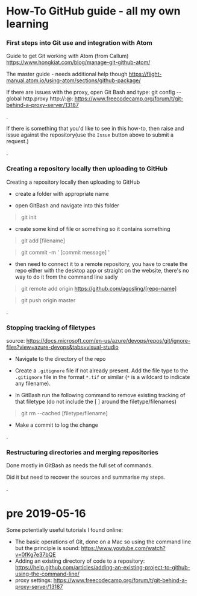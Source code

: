 # How-To GitHub guide - all my own learning

### First steps into Git use and integration with Atom

Guide to get Git working with Atom (from Callum)
https://www.hongkiat.com/blog/manage-git-github-atom/

The master guide - needs additional help though
https://flight-manual.atom.io/using-atom/sections/github-package/

If there are issues with the proxy, open Git Bash and type:
git config --global http.proxy http://<username>:<password>@<proxy-server-url>:<port>
https://www.freecodecamp.org/forum/t/git-behind-a-proxy-server/13187

.

If there is something that you'd like to see in this how-to, then raise and issue against the repository(use the `Issue` button above to submit a request.)

.


### Creating a repository locally then uploading to GitHub

Creating a repository locally then uploading to GitHub

 - create a folder with appropriate name

 - open GitBash and navigate into this folder

> git init

 - create some kind of file or something so it contains something

> git add [filename]

> git commit -m ' [commit message] '

 - then need to connect it to a remote repository, you have to create the repo either with the desktop app or straight on the website, there's no way to do it from the command line sadly

> git remote add origin https://github.com/agosling/[repo-name]

> git push origin master

.

### Stopping tracking of filetypes

source:  https://docs.microsoft.com/en-us/azure/devops/repos/git/ignore-files?view=azure-devops&tabs=visual-studio

 - Navigate to the directory of the repo

 - Create a `.gitignore` file if not already present.  Add the file type to the `.gitignore` file in the format `*.tif` or similar (`*` is a wildcard to indicate any filename).

 - In GitBash run the following command to remove existing tracking of that filetype (do not include the [ ] around the filetype/filenames)

> git rm --cached [filetype/filename]

 - Make a commit to log the change

.

### Restructuring directories and merging repositories

Done mostly in GitBash as needs the full set of commands.

Did it but need to recover the sources and summarise my steps.

.

# pre 2019-05-16

Some potentially useful tutorials I found online:

 - The basic operations of Git, done on a Mac so using the command line but the principle is sound: https://www.youtube.com/watch?v=0fKg7e37bQE
 - Adding an existing directory of code to a repository: https://help.github.com/articles/adding-an-existing-project-to-github-using-the-command-line/
 - proxy settings: https://www.freecodecamp.org/forum/t/git-behind-a-proxy-server/13187
